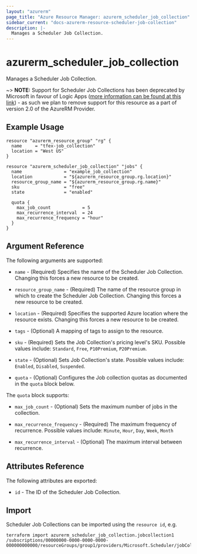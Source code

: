 ```yaml
---
layout: "azurerm"
page_title: "Azure Resource Manager: azurerm_scheduler_job_collection"
sidebar_current: "docs-azurerm-resource-scheduler-job-collection"
description: |-
  Manages a Scheduler Job Collection.
---
```


# azurerm_scheduler_job_collection

Manages a Scheduler Job Collection.

~> **NOTE:** Support for Scheduler Job Collections has been deprecated by Microsoft in favour of Logic Apps ([more information can be found at this link](https://docs.microsoft.com/en-us/azure/scheduler/migrate-from-scheduler-to-logic-apps)) - as such we plan to remove support for this resource as a part of version 2.0 of the AzureRM Provider.

## Example Usage

```hcl
resource "azurerm_resource_group" "rg" {
  name     = "tfex-job_collection"
  location = "West US"
}

resource "azurerm_scheduler_job_collection" "jobs" {
  name                = "example_job_collection"
  location            = "${azurerm_resource_group.rg.location}"
  resource_group_name = "${azurerm_resource_group.rg.name}"
  sku                 = "free"
  state               = "enabled"

  quota {
    max_job_count            = 5
    max_recurrence_interval  = 24
    max_recurrence_frequency = "hour"
  }
}
```

## Argument Reference

The following arguments are supported:

* `name` - (Required) Specifies the name of the Scheduler Job Collection. Changing this forces a new resource to be created.

* `resource_group_name` - (Required) The name of the resource group in which to create the Scheduler Job Collection. Changing this forces a new resource to be created.

* `location` - (Required) Specifies the supported Azure location where the resource exists. Changing this forces a new resource to be created.

* `tags` - (Optional) A mapping of tags to assign to the resource.

* `sku` - (Required) Sets the Job Collection's pricing level's SKU. Possible values include: `Standard`, `Free`, `P10Premium`, `P20Premium`.

* `state` - (Optional) Sets Job Collection's state. Possible values include: `Enabled`, `Disabled`, `Suspended`.

* `quota` - (Optional) Configures the Job collection quotas as documented in the `quota` block below. 

The `quota` block supports:

* `max_job_count` - (Optional) Sets the maximum number of jobs in the collection. 

* `max_recurrence_frequency` - (Required) The maximum frequency of recurrence. Possible values include: `Minute`, `Hour`, `Day`, `Week`, `Month`

* `max_recurrence_interval` - (Optional) The maximum interval between recurrence.

## Attributes Reference

The following attributes are exported:

* `id` - The ID of the Scheduler Job Collection.

## Import

Scheduler Job Collections can be imported using the `resource id`, e.g.

```shell
terraform import azurerm_scheduler_job_collection.jobcollection1 /subscriptions/00000000-0000-0000-0000-000000000000/resourceGroups/group1/providers/Microsoft.Scheduler/jobCollections/jobcollection1
```
